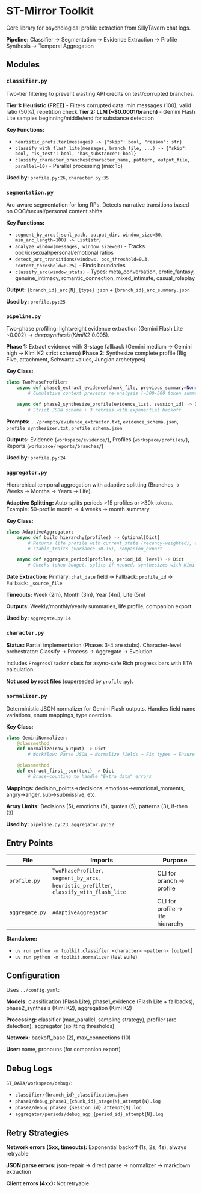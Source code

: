 # ST-Mirror Toolkit

Core library for psychological profile extraction from SillyTavern chat logs.

**Pipeline:** Classifier → Segmentation → Evidence Extraction → Profile Synthesis → Temporal Aggregation

## Modules

### `classifier.py`
Two-tier filtering to prevent wasting API credits on test/corrupted branches.

**Tier 1: Heuristic (FREE)** - Filters corrupted data: min messages (100), valid ratio (50%), repetition check
**Tier 2: LLM (~$0.0001/branch)** - Gemini Flash Lite samples beginning/middle/end for substance detection

**Key Functions:**
- `heuristic_prefilter(messages) -> {"skip": bool, "reason": str}`
- `classify_with_flash_lite(messages, branch_file, ...) -> {"skip": bool, "is_test": bool, "has_substance": bool}`
- `classify_character_branches(character_name, pattern, output_file, parallel=10)` - Parallel processing (max 15)

**Used by:** `profile.py:26`, `character.py:35`

### `segmentation.py`
Arc-aware segmentation for long RPs. Detects narrative transitions based on OOC/sexual/personal content shifts.

**Key Functions:**
- `segment_by_arcs(jsonl_path, output_dir, window_size=50, min_arc_length=100) -> List[str]`
- `analyze_window(messages, window_size=50)` - Tracks ooc/ic/sexual/personal/emotional ratios
- `detect_arc_transitions(windows, ooc_threshold=0.3, content_threshold=0.25)` - Finds boundaries
- `classify_arc(window_stats)` - Types: meta_conversation, erotic_fantasy, genuine_intimacy, romantic_connection, mixed_intimate, casual_roleplay

**Output:** `{branch_id}_arc{N}_{type}.json` + `{branch_id}_arc_summary.json`

**Used by:** `profile.py:25`

### `pipeline.py`
Two-phase profiling: lightweight evidence extraction (Gemini Flash Lite ~$0.002) → deep synthesis (Kimi K2 ~$0.005).

**Phase 1:** Extract evidence with 3-stage fallback (Gemini medium → Gemini high → Kimi K2 strict schema)
**Phase 2:** Synthesize complete profile (Big Five, attachment, Schwartz values, Jungian archetypes)

**Key Class:**
```python
class TwoPhaseProfiler:
    async def phase1_extract_evidence(chunk_file, previous_summary=None) -> Dict
        # Cumulative context prevents re-analysis (~300-500 token summary)

    async def phase2_synthesize_profile(evidence_list, session_id) -> Dict
        # Strict JSON schema + 3 retries with exponential backoff
```

**Prompts:** `../prompts/evidence_extractor.txt`, `evidence_schema.json`, `profile_synthesizer.txt`, `profile_schema.json`

**Outputs:** Evidence (`workspace/evidence/`), Profiles (`workspace/profiles/`), Reports (`workspace/reports/branches/`)

**Used by:** `profile.py:24`

### `aggregator.py`
Hierarchical temporal aggregation with adaptive splitting (Branches → Weeks → Months → Years → Life).

**Adaptive Splitting:** Auto-splits periods >15 profiles or >30k tokens. Example: 50-profile month → 4 weeks → month summary.

**Key Class:**
```python
class AdaptiveAggregator:
    async def build_hierarchy(profiles) -> Optional[Dict]
        # Returns life profile with current_state (recency-weighted), evolution (early vs late),
        # stable_traits (variance <0.15), companion_export

    async def aggregate_period(profiles, period_id, level) -> Dict
        # Checks token budget, splits if needed, synthesizes with Kimi K2
```

**Date Extraction:** Primary: `chat_date` field → Fallback: `profile_id` → Fallback: `_source_file`

**Timeouts:** Week (2m), Month (3m), Year (4m), Life (5m)

**Outputs:** Weekly/monthly/yearly summaries, life profile, companion export

**Used by:** `aggregate.py:14`

### `character.py`
**Status:** Partial implementation (Phases 3-4 are stubs). Character-level orchestrator: Classify → Process → Aggregate → Evolution.

Includes `ProgressTracker` class for async-safe Rich progress bars with ETA calculation.

**Not used by root files** (superseded by `profile.py`).

### `normalizer.py`
Deterministic JSON normalizer for Gemini Flash outputs. Handles field name variations, enum mappings, type coercion.

**Key Class:**
```python
class GeminiNormalizer:
    @classmethod
    def normalize(raw_output) -> Dict
        # Workflow: Parse JSON → Normalize fields → Fix types → Ensure required → Enforce limits

    @classmethod
    def extract_first_json(text) -> Dict
        # Brace-counting to handle "Extra data" errors
```

**Mappings:** decision_points→decisions, emotions→emotional_moments, angry→anger, sub→submissive, etc.

**Array Limits:** Decisions (5), emotions (5), quotes (5), patterns (3), if-then (3)

**Used by:** `pipeline.py:23`, `aggregator.py:52`

## Entry Points

| File | Imports | Purpose |
|------|---------|---------|
| `profile.py` | `TwoPhaseProfiler`, `segment_by_arcs`, `heuristic_prefilter`, `classify_with_flash_lite` | CLI for branch → profile |
| `aggregate.py` | `AdaptiveAggregator` | CLI for profile → life hierarchy |

**Standalone:**
- `uv run python -m toolkit.classifier <character> <pattern> [output]`
- `uv run python -m toolkit.normalizer` (test suite)

## Configuration

Uses `../config.yaml`:

**Models:** classification (Flash Lite), phase1_evidence (Flash Lite + fallbacks), phase2_synthesis (Kimi K2), aggregation (Kimi K2)

**Processing:** classifier (max_parallel, sampling strategy), profiler (arc detection), aggregator (splitting thresholds)

**Network:** backoff_base (2), max_connections (10)

**User:** name, pronouns (for companion export)

## Debug Logs

`ST_DATA/workspace/debug/`:
- `classifier/{branch_id}_classification.json`
- `phase1/debug_phase1_{chunk_id}_stage{N}_attempt{N}.log`
- `phase2/debug_phase2_{session_id}_attempt{N}.log`
- `aggregator/periods/debug_agg_{period_id}_attempt{N}.log`

## Retry Strategies

**Network errors (5xx, timeouts):** Exponential backoff (1s, 2s, 4s), always retryable

**JSON parse errors:** json-repair → direct parse → normalizer → markdown extraction

**Client errors (4xx):** Not retryable
